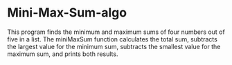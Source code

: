 # Mini-Max-Sum-algo
This program finds the minimum and maximum sums of four numbers out of five in a list. The miniMaxSum function calculates the total sum, subtracts the largest value for the minimum sum, subtracts the smallest value for the maximum sum, and prints both results.
